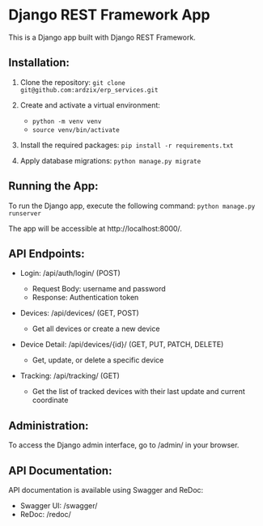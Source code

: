 # Django REST Framework App

This is a Django app built with Django REST Framework.

## Installation:
1. Clone the repository:
   `git clone git@github.com:ardzix/erp_services.git`

2. Create and activate a virtual environment:
   - `python -m venv venv`
   - `source venv/bin/activate`

3. Install the required packages:
   `pip install -r requirements.txt`

4. Apply database migrations:
   `python manage.py migrate`

## Running the App:
To run the Django app, execute the following command:
`python manage.py runserver`

The app will be accessible at http://localhost:8000/.

## API Endpoints:
- Login: /api/auth/login/ (POST)
  - Request Body: username and password
  - Response: Authentication token

- Devices: /api/devices/ (GET, POST)
  - Get all devices or create a new device

- Device Detail: /api/devices/{id}/ (GET, PUT, PATCH, DELETE)
  - Get, update, or delete a specific device

- Tracking: /api/tracking/ (GET)
  - Get the list of tracked devices with their last update and current coordinate

## Administration:
To access the Django admin interface, go to /admin/ in your browser.

## API Documentation:
API documentation is available using Swagger and ReDoc:
- Swagger UI: /swagger/
- ReDoc: /redoc/
